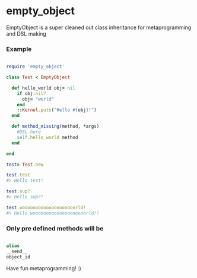empty_object
============

EmptyObject is a super cleaned out class inheritance for metaprogramming and DSL making

### Example

```ruby

require 'empty_object'

class Test < EmptyObject

  def hello_world obj= nil
    if obj.nil?
      obj= "world"
    end
    ::Kernel.puts("Hello #{obj}!")
  end

  def method_missing(method, *args)
    #DSL here
    self.hello_world method
  end

end

test= Test.new

test.test
#> Hello test!

test.sup?
#> Hello sup?!

test.woooooooooooooooooooorld!
#> Hello woooooooooooooooooooorld!!

```

### Only pre defined methods will be
```ruby

alias
__send__
object_id

```

Have fun metaprogramming! :)
